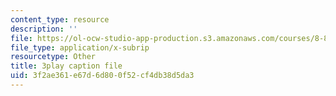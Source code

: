 ```yaml
---
content_type: resource
description: ''
file: https://ol-ocw-studio-app-production.s3.amazonaws.com/courses/8-821-string-theory-and-holographic-duality-fall-2014/3f2ae361e67d6d800f52cf4db38d5da3_Wcy-zCt8llk.srt
file_type: application/x-subrip
resourcetype: Other
title: 3play caption file
uid: 3f2ae361-e67d-6d80-0f52-cf4db38d5da3
---
```

